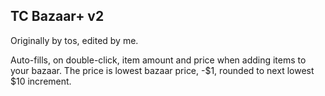 ## TC Bazaar+ v2

Originally by tos, edited by me.

Auto-fills, on double-click, item amount and price when adding items to your bazaar. The price is lowest bazaar price, -$1, rounded to next lowest $10 increment.
